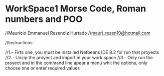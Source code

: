 # WorkSpace1 Morse Code, Roman numbers and POO


//Mauricio Emmanuel Resendiz Hurtado
//mauri_rezen10@hotmail.com

//Instructions

//1.- Firts one, you must be installed Netbeans IDE 8.2 for run that proyects
//2.- Unzip the proyect and import in your work space
//3.- Only run the proyect and in the command line apear a menu whit the options, only choose one 
or enter required values 
